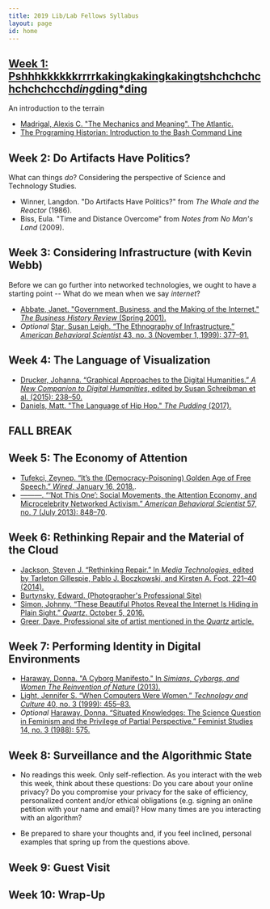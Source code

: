 ```yaml
---
title: 2019 Lib/Lab Fellows Syllabus
layout: page
id: home
---
```


## [Week 1: Pshhhkkkkkkrrrrkakingkakingkakingtshchchchchchchchcch*ding*ding*ding](https://observablehq.com/@bulbil/pshhhkkkkkkrrrrkakingkakingkakingtshchchchchchchch)
An introduction to the terrain

- [Madrigal, Alexis C. "The Mechanics and Meaning". The Atlantic.](https://www.theatlantic.com/technology/archive/2012/06/the-mechanics-and-meaning-of-that-ol-dial-up-modem-sound/257816/)
- [The Programing Historian: Introduction to the Bash Command Line](https://programminghistorian.org/en/lessons/intro-to-bash)

## Week 2: Do Artifacts Have Politics?
What can things *do*? Considering the perspective of Science and Technology Studies.

- Winner, Langdon. "Do Artifacts Have Politics?" from *The Whale and the Reactor* (1986).
- Biss, Eula. "Time and Distance Overcome" from *Notes from No Man's Land* (2009).

## Week 3: Considering Infrastructure (with Kevin Webb)
Before we can go further into networked technologies, we ought to have a starting point -- What do we mean when we say *internet*?

- [Abbate, Janet. "Government, Business, and the Making of the Internet." *The Business History Review* (Spring 2001).](https://www.zotero.org/groups/2224126/liblab/items/CE7JGUQ9/file)
- *Optional* [Star, Susan Leigh. “The Ethnography of Infrastructure.” *American Behavioral Scientist* 43, no. 3 (November 1, 1999): 377–91.](https://www.zotero.org/groups/2224126/liblab/items/J7SKFFFS/file)

## Week 4: The Language of Visualization
- [Drucker, Johanna. “Graphical Approaches to the Digital Humanities.” *A New Companion to Digital Humanities*, edited by Susan Schreibman et al. (2015): 238–50.](https://www.zotero.org/groups/2224126/liblab/items/VAE35BCK/file)
- [Daniels, Matt. "The Language of Hip Hop." *The Pudding* (2017).](https://pudding.cool/2017/02/vocabulary/)

## FALL BREAK

## Week 5: The Economy of Attention
- [Tufekci, Zeynep. “It’s the (Democracy-Poisoning) Golden Age of Free Speech.” *Wired*, January 16, 2018.](https://www.wired.com/story/free-speech-issue-tech-turmoil-new-censorship/).
- [———. “‘Not This One’: Social Movements, the Attention Economy, and Microcelebrity Networked Activism.” *American Behavioral Scientist* 57, no. 7 (July 2013): 848–70](https://www.zotero.org/groups/2224126/liblab/items/SVR9CWXC/file).

## Week 6: Rethinking Repair and the Material of the Cloud
- [Jackson, Steven J. “Rethinking Repair.” In *Media Technologies*, edited by Tarleton Gillespie, Pablo J. Boczkowski, and Kirsten A. Foot, 221–40 (2014).](https://www.zotero.org/groups/2224126/liblab/items/DSUW6KEW/file)
- [Burtynsky, Edward. (Photographer's Professional Site)](https://www.edwardburtynsky.com/projects/photographs)
- [Simon, Johnny. “These Beautiful Photos Reveal the Internet Is Hiding in Plain Sight.” *Quartz*. October 5, 2016.](https://qz.com/770849/these-beautiful-photos-reveal-the-internet-is-hiding-in-plain-sight/)
- [Greer, Dave. Professional site of artist mentioned in the *Quartz* article.](https://davegreer.cc/INTERNET)

## Week 7: Performing Identity in Digital Environments

- [Haraway, Donna. "A Cyborg Manifesto." In *Simians, Cyborgs, and Women The Reinvention of Nature* (2013).](https://www.zotero.org/groups/2224126/liblab/items/7ZA3LV8L/file) 
- [Light, Jennifer S. “When Computers Were Women.” *Technology and Culture* 40, no. 3 (1999): 455–83.](https://www.zotero.org/groups/2224126/liblab/items/7ESMTF6G/file)
- *Optional* [Haraway, Donna. “Situated Knowledges: The Science Question in Feminism and the Privilege of Partial Perspective.” Feminist Studies 14, no. 3 (1988): 575.](https://philpapers.org/archive/HARSKT.pdf)

## Week 8: Surveillance and the Algorithmic State
- No readings this week. Only self-reflection. As you interact with the web this week, think about these questions: Do you care about your online privacy? Do you compromise your privacy for the sake of efficiency, personalized content and/or ethical obligations (e.g. signing an online petition with your name and email)? How many times are you interacting with an algorithm?

- Be prepared to share your thoughts and, if you feel inclined, personal examples that spring up from the questions above.

## Week 9: Guest Visit

## Week 10: Wrap-Up
